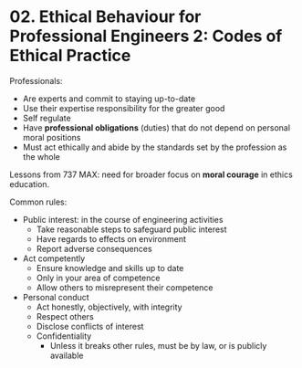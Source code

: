 # 02. Ethical Behaviour for Professional Engineers 2: Codes of Ethical Practice

Professionals:

- Are experts and commit to staying up-to-date
- Use their expertise responsibility for the greater good
- Self regulate
- Have **professional obligations** (duties) that do not depend on personal moral positions
- Must act ethically and abide by the standards set by the profession as the whole

Lessons from 737 MAX: need for broader focus on **moral courage** in ethics education.

Common rules:

- Public interest: in the course of engineering activities
  - Take reasonable steps to safeguard public interest
  - Have regards to effects on environment 
  - Report adverse consequences
- Act competently
  - Ensure knowledge and skills up to date
  - Only in your area of competence
  - Allow others to misrepresent their competence
- Personal conduct
  - Act honestly, objectively, with integrity
  - Respect others
  - Disclose conflicts of interest
  - Confidentiality
    - Unless it breaks other rules, must be by law, or is publicly available

